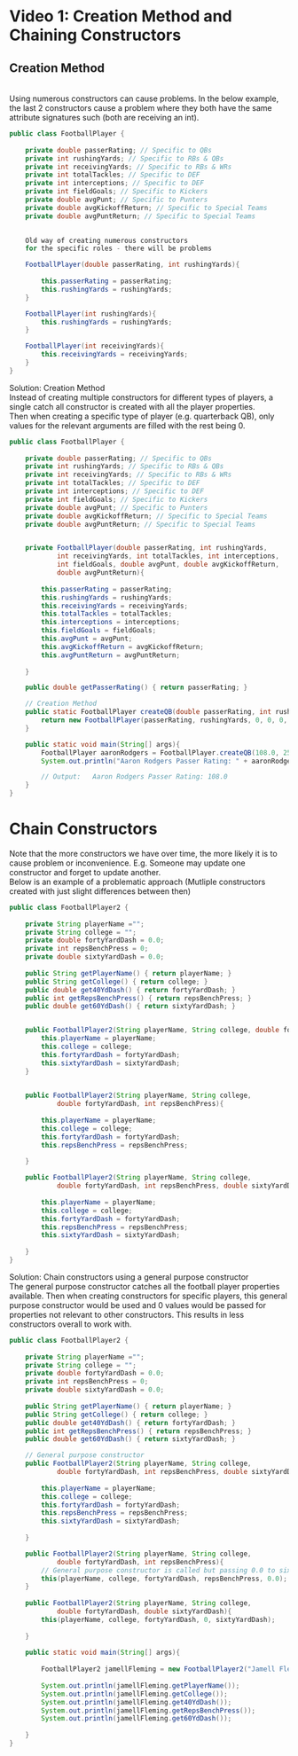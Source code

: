 # Video 1: Creation Method and Chaining Constructors
## Creation Method
<br>Using numerous constructors can cause problems. In the below example, the last 2 constructors cause a problem where they both have the same attribute signatures such (both are receiving an int).

```Java
public class FootballPlayer {
	
	private double passerRating; // Specific to QBs
	private int rushingYards; // Specific to RBs & QBs
	private int receivingYards; // Specific to RBs & WRs 
	private int totalTackles; // Specific to DEF
	private int interceptions; // Specific to DEF
	private int fieldGoals; // Specific to Kickers
	private double avgPunt; // Specific to Punters
	private double avgKickoffReturn; // Specific to Special Teams
	private double avgPuntReturn; // Specific to Special Teams

	
	Old way of creating numerous constructors
	for the specific roles - there will be problems

	FootballPlayer(double passerRating, int rushingYards){
		
		this.passerRating = passerRating;
		this.rushingYards = rushingYards;	
	}

	FootballPlayer(int rushingYards){
		this.rushingYards = rushingYards;
	}

	FootballPlayer(int receivingYards){
		this.receivingYards = receivingYards;
	}
}
```
Solution: Creation Method
<br>Instead of creating multiple constructors for different types of players, a single catch all constructor is created with all the player properties.
<br>Then when creating a specific type of player (e.g. quarterback QB), only values for the relevant arguments are filled with the rest being 0.

```Java
public class FootballPlayer {
	
	private double passerRating; // Specific to QBs
	private int rushingYards; // Specific to RBs & QBs
	private int receivingYards; // Specific to RBs & WRs 
	private int totalTackles; // Specific to DEF
	private int interceptions; // Specific to DEF
	private int fieldGoals; // Specific to Kickers
	private double avgPunt; // Specific to Punters
	private double avgKickoffReturn; // Specific to Special Teams
	private double avgPuntReturn; // Specific to Special Teams


	private FootballPlayer(double passerRating, int rushingYards,
			int receivingYards, int totalTackles, int interceptions,
			int fieldGoals, double avgPunt, double avgKickoffReturn,
			double avgPuntReturn){
		
		this.passerRating = passerRating;
		this.rushingYards = rushingYards;
		this.receivingYards = receivingYards;
		this.totalTackles = totalTackles;
		this.interceptions = interceptions;
		this.fieldGoals = fieldGoals;
		this.avgPunt = avgPunt;
		this.avgKickoffReturn = avgKickoffReturn;
		this.avgPuntReturn = avgPuntReturn;
		
	}

	public double getPasserRating() { return passerRating; }

	// Creation Method
	public static FootballPlayer createQB(double passerRating, int rushingYards){
		return new FootballPlayer(passerRating, rushingYards, 0, 0, 0, 0, 0.0, 0.0, 0.0); 
	}

	public static void main(String[] args){
		FootballPlayer aaronRodgers = FootballPlayer.createQB(108.0, 259);
		System.out.println("Aaron Rodgers Passer Rating: " + aaronRodgers.getPasserRating());

		// Output:   Aaron Rodgers Passer Rating: 108.0	
	}
}
```

# Chain Constructors
Note that the more constructors we have over time, the more likely it is to cause problem or inconvenience. E.g. Someone may update one constructor and forget to update another.
<br>Below is an example of a problematic approach (Mutliple constructors created with just slight differences between then)

```Java
public class FootballPlayer2 {
	
	private String playerName ="";
	private String college = "";
	private double fortyYardDash = 0.0;
	private int repsBenchPress = 0;
	private double sixtyYardDash = 0.0;
	
	public String getPlayerName() { return playerName; }
	public String getCollege() { return college; }
	public double get40YdDash() { return fortyYardDash; }
	public int getRepsBenchPress() { return repsBenchPress; }
	public double get60YdDash() { return sixtyYardDash; }


    public FootballPlayer2(String playerName, String college, double fortyYardDash, double sixtyYardDash){
        this.playerName = playerName;
        this.college = college;
        this.fortyYardDash = fortyYardDash;
        this.sixtyYardDash = sixtyYardDash;
    }

 
    public FootballPlayer2(String playerName, String college, 
			double fortyYardDash, int repsBenchPress){
		
		this.playerName = playerName;
		this.college = college;
		this.fortyYardDash = fortyYardDash;
		this.repsBenchPress = repsBenchPress;
		
	}

    public FootballPlayer2(String playerName, String college, 
			double fortyYardDash, int repsBenchPress, double sixtyYardDash){
		
		this.playerName = playerName;
		this.college = college;
		this.fortyYardDash = fortyYardDash;
		this.repsBenchPress = repsBenchPress;
		this.sixtyYardDash = sixtyYardDash;
		
	}
}
```

Solution: Chain constructors using a general purpose constructor
<br>The general purpose constructor catches all the football player properties available. Then when creating constructors for specific players, this general purpose constructor would be used and 0 values would be passed for properties not relevant to other constructors. This results in less constructors overall to work with.

```Java
public class FootballPlayer2 {
	
	private String playerName ="";
	private String college = "";
	private double fortyYardDash = 0.0;
	private int repsBenchPress = 0;
	private double sixtyYardDash = 0.0;
	
	public String getPlayerName() { return playerName; }
	public String getCollege() { return college; }
	public double get40YdDash() { return fortyYardDash; }
	public int getRepsBenchPress() { return repsBenchPress; }
	public double get60YdDash() { return sixtyYardDash; }

    // General purpose constructor	
    public FootballPlayer2(String playerName, String college, 
			double fortyYardDash, int repsBenchPress, double sixtyYardDash){
		
		this.playerName = playerName;
		this.college = college;
		this.fortyYardDash = fortyYardDash;
		this.repsBenchPress = repsBenchPress;
		this.sixtyYardDash = sixtyYardDash;
		
	}

    public FootballPlayer2(String playerName, String college, 
			double fortyYardDash, int repsBenchPress){
		// General purpose constructor is called but passing 0.0 to sixtyYardDash, as that is not relevant to this specific constructor
		this(playerName, college, fortyYardDash, repsBenchPress, 0.0);
	}
	
	public FootballPlayer2(String playerName, String college, 
			double fortyYardDash, double sixtyYardDash){
		this(playerName, college, fortyYardDash, 0, sixtyYardDash);
		
	}
	
	public static void main(String[] args){
		
		FootballPlayer2 jamellFleming = new FootballPlayer2("Jamell Fleming", "Oklahoma", 4.53, 10.75);
		
		System.out.println(jamellFleming.getPlayerName());
		System.out.println(jamellFleming.getCollege());
		System.out.println(jamellFleming.get40YdDash());
		System.out.println(jamellFleming.getRepsBenchPress());
		System.out.println(jamellFleming.get60YdDash());
		
	}
}
```
